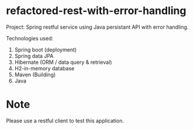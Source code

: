 # refactored-rest-with-error-handling

Project: 
Spring restful service using Java persistant API with error handling.

Technologies used:
1. Spring boot (deployment)
2. Spring data JPA
3. Hibernate (ORM / data query & retrieval)
4. H2-in-memory database
5. Maven (Building)
6. Java

# Note
Please use a restful client to test this application.
